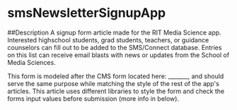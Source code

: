 # smsNewsletterSignupApp

##Description
A signup form article made for the RIT Media Science app. Interested highschool students, grad students, teachers, or guidance counselors can fill out to be added to the SMS/Connect database. Entries on this list can receive email blasts with news or updates from the School of Media Sciences.

This form is modeled after the CMS form located here: _______, and should serve the same purpose while matching the style of the rest of the app's articles. This article uses different libraries to style the form and check the forms input values before submission (more info in below).
